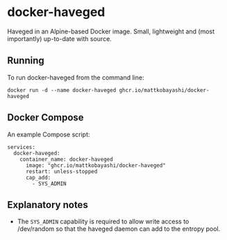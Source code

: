 # docker-haveged

Haveged in an Alpine-based Docker image. Small, lightweight and (most importantly) up-to-date with source.

## Running

To run docker-haveged from the command line:

`docker run -d --name docker-haveged ghcr.io/mattkobayashi/docker-haveged`

## Docker Compose

An example Compose script:

```
services:
  docker-haveged:
    container_name: docker-haveged
      image: "ghcr.io/mattkobayashi/docker-haveged"
      restart: unless-stopped
      cap_add:
        - SYS_ADMIN
```

## Explanatory notes

- The `SYS_ADMIN` capability is required to allow write access to /dev/random so that the haveged daemon can add to the entropy pool.
